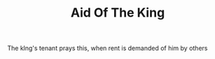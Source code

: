 ---
title: Aid Of The King
letter: A
permalink: "/definitions/bld-aid-of-the-king.html"
body: The klng's tenant prays this, when rent is demanded of him by others
published_at: '2018-07-07'
source: Black's Law Dictionary 2nd Ed (1910)
layout: post
---